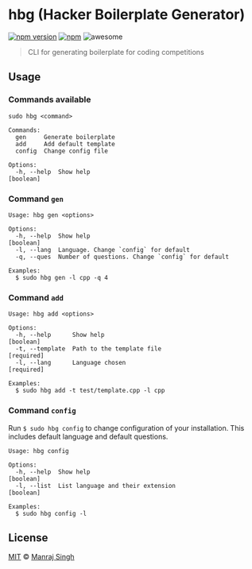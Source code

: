 # hbg (Hacker Boilerplate Generator)
[![npm version](https://badge.fury.io/js/hbg.svg)](https://www.npmjs.com/package/hbg) [![npm](https://img.shields.io/npm/dt/hbg.svg?maxAge=2592000)](https://www.npmjs.com/package/hbg) ![awesome](https://img.shields.io/badge/awesome-yes-green.svg)
> CLI for generating boilerplate for coding competitions

## Usage

### Commands available

```
sudo hbg <command>

Commands:
  gen     Generate boilerplate
  add     Add default template
  config  Change config file

Options:
  -h, --help  Show help                                         [boolean]

```

### Command `gen`

```
Usage: hbg gen <options>

Options:
  -h, --help  Show help                                         [boolean]
  -l, --lang  Language. Change `config` for default
  -q, --ques  Number of questions. Change `config` for default

Examples:
  $ sudo hbg gen -l cpp -q 4

```

### Command `add`

```
Usage: hbg add <options>

Options:
  -h, --help      Show help                                     [boolean]
  -t, --template  Path to the template file                    [required]
  -l, --lang      Language chosen                              [required]

Examples:
  $ sudo hbg add -t test/template.cpp -l cpp

```

### Command `config`
Run `$ sudo hbg config` to change configuration of your installation. This includes default language and default questions.

```
Usage: hbg config

Options:
  -h, --help  Show help                                        [boolean]
  -l, --list  List language and their extension                [boolean]

Examples:
  $ sudo hbg config -l

```

## License
[MIT](https://github.com/ManrajGrover/hbg/blob/master/LICENSE) © [Manraj Singh](https://github.com/ManrajGrover)
